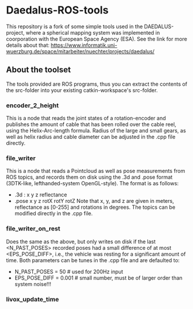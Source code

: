 # Daedalus-ROS-tools
This repository is a fork of some simple tools used in the DAEDALUS-project, where a spherical mapping system was implemented in coorporation with the European Space Agency (ESA). 
See the link for more details about that:
https://www.informatik.uni-wuerzburg.de/space/mitarbeiter/nuechter/projects/daedalus/

## About the toolset
The tools provided are ROS programs, thus you can extract the contents of the src-folder into your existing catkin-workspace's src-folder.


### encoder_2_height
This is a node that reads the joint states of a rotation-encoder and publishes the amount of cable that has been rolled over the cable reel, using the Helix-Arc-length formula. Radius of the large and small gears, as well as helix radius and cable diameter can be adjusted in the .cpp file directly.

### file_writer
This is a node that reads a Pointcloud as well as pose measurements from ROS topics, and records them on disk using the .3d and .pose format (3DTK-like, lefthanded-system OpenGL-style). The format is as follows:
 - .3d : x y z reflectance
 - .pose x y z rotX rotY rotZ
 Note that x, y, and z are given in meters, reflectance as [0-255] and rotations in degrees.
 The topics can be modified directly in the .cpp file.

### file_writer_on_rest
Does the same as the above, but only writes on disk if the last <N_PAST_POSES> recorded poses had a small difference of at most <EPS_POSE_DIFF>, i.e., the vehicle was resting for a significant amount of time.
Both parameters can be tunes in the .cpp file and are defaulted to:
 - N_PAST_POSES = 50   # used for 200Hz input
 - EPS_POSE_DIFF = 0.001   # small number, must be of larger order than system noise!!! 

### livox_update_time
